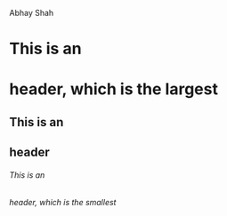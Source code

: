 Abhay Shah
# This is an <h1> header, which is the largest
## This is an <h2> header
###### This is an <h6> header, which is the smallest
